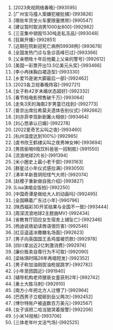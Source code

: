 
1. [2023央视网络春晚]-[993595]
1. [广州宝马撞人案嫌犯被批捕]-[993826]
1. [哪些年货坐火车要限量携带]-[990547]
1. [建议暂时取消男1000女800]-[992982]
1. [三亚集中销毁1530吨走私冻品]-[993048]
1. [狂飙开播]-[992851]
1. [近期在院新冠死亡病例59938例]-[993678]
1. [全国发热门诊与急诊高峰已过]-[993366]
1. [父亲牺牲十年后他戴上父亲的警号]-[992612]
1. [美国一彩票开出13.5亿美元头奖]-[993466]
1. [李小冉抹胸白裙造型]-[993330]
1. [乡爱15是谢大脚最后一部]-[992462]
1. [2023各卫视春晚阵容]-[992721]
1. [女子称42岁未婚状态超好]-[992332]
1. [春节档电影预售破千万]-[993064]
1. [走失3天的海南2岁男童已找到]-[992773]
1. [普京出席拉希莫夫遗体告别仪式]-[992662]
1. [刘亦菲李现新剧篝火相依]-[993464]
1. [刘心悠承认已婚]-[992278]
1. [2022爱奇艺尖叫之夜]-[993460]
1. [杭州湿度达到100%]-[992985]
1. [虞书欣王鹤棣尖叫之夜男神女神]-[993694]
1. [男孩偷喝6瓶饮料爸爸一招制胜]-[991550]
1. [流浪地球2片长]-[991394]
1. [米小圈史上最小老干部]-[993163]
1. [群星过小年仪式感拉满]-[993050]
1. [沸羊羊新晋阴阳怪气大师]-[992074]
1. [赵樱子重新做自我介绍]-[993827]
1. [Lisa演唱会饭拍]-[992250]
1. [中国奇谭是做给大人的动画吗]-[992495]
1. [全国瞒着广东过小年]-[990796]
1. [陕西福彩3D开奖结果与全国不一致]-[993444]
1. [周深流浪地球2主题曲MV]-[992434]
1. [省教育厅回应女生宿舍上铺坠亡]-[992346]
1. [杨迪说痞幼读唇语很厉害]-[992546]
1. [红豆遥遥冰撒糖名场面]-[992623]
1. [男子向英国国王丢鸡蛋被罚款]-[992978]
1. [四川拿出近2亿刺激消费]-[992974]
1. [廉价贩卖自尊行为不可取]-[992090]
1. [梁咏琪时隔26年再唱短发]-[992352]
1. [男子称加油刚拔油枪就跳字]-[992782]
1. [小年至团圆近]-[991940]
1. [辅导机构老师猥亵女童获刑2年]-[992742]
1. [勇士大胜马刺]-[992910]
1. [南方小年把北方人过懵了]-[992964]
1. [巴西男子立棍砸到岳父两次]-[992452]
1. [博尔特账户被盗数百万美元]-[992567]
1. [女子误把二哈当狼哭着报警]-[992206]
1. [小米14规格]-[993706]
1. [三体老年叶文洁气场]-[992525]
